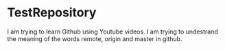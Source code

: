 # TestRepository
I am trying to learn Github using Youtube videos. I am trying to undestrand the meaning of the words remote, origin and master in github.
